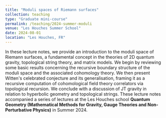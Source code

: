 ```yaml
---
title: "Moduli spaces of Riemann surfaces"
collection: teaching
type: "Graduate mini-course"
permalink: /teaching/2024-summer-moduli
venue: "Les Houches Summer School"
date: 2024-08-01
location: "Les Houches, FR"
---
```


In these lecture notes, we provide an introduction to the moduli space of Riemann surfaces, a fundamental concept in the theories of 2D quantum gravity, topological string theory, and matrix models. We begin by reviewing some basic results concerning the recursive boundary structure of the moduli space and the associated cohomology theory. We then present Witten's celebrated conjecture and its generalisation, framing it as a recursive computation of cohomological field theory correlators via topological recursion. We conclude with a discussion of JT gravity in relation to hyperbolic geometry and topological strings. These lecture notes accompanied a series of lectures at the Les Houches school **Quantum Geometry (Mathematical Methods for Gravity, Gauge Theories and Non-Perturbative Physics)** in Summer 2024. 